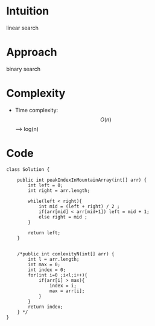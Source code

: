 # Intuition
linear search

# Approach
binary search

# Complexity
- Time complexity:
$$O(n)$$ --> log(n)


# Code
```
class Solution {
    
    public int peakIndexInMountainArray(int[] arr) {
        int left = 0;
        int right = arr.length;

        while(left < right){
            int mid = (left + right) / 2 ;
            if(arr[mid] < arr[mid+1]) left = mid + 1;
            else right = mid ;
        }

        return left;        
    }
    
    
    /*public int comlexityN(int[] arr) {
        int l = arr.length;
        int max = 0;
        int index = 0;
        for(int i=0 ;i<l;i++){
            if(arr[i] > max){
                index = i;
                max = arr[i];
            }
        }
        return index;
    } */
}
```